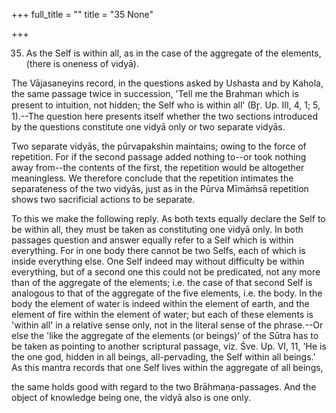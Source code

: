 +++
full_title = ""
title = "35 None"

+++




35. As the Self is within all, as in the case of the aggregate of the elements, (there is oneness of vidyā).

The Vājasaneyins record, in the questions asked by Ushasta and by Kahola, the same passage twice in succession, 'Tell me the Brahman which is present to intuition, not hidden; the Self who is within all' (Br̥. Up. III, 4, 1; 5, 1).--The question here presents itself whether the two sections introduced by the questions constitute one vidyā only or two separate vidyās.

Two separate vidyās, the pūrvapakshin maintains; owing to the force of repetition. For if the second passage added nothing to--or took nothing away from--the contents of the first, the repetition would be altogether meaningless. We therefore conclude that the repetition intimates the separateness of the two vidyās, just as in the Pūrva Mīmāṁsā repetition shows two sacrificial actions to be separate.

To this we make the following reply. As both texts equally declare the Self to be within all, they must be taken as constituting one vidyā only. In both passages question and answer equally refer to a Self which is within everything. For in one body there cannot be two Selfs, each of which is inside everything else. One Self indeed may without difficulty be within everything, but of a second one this could not be predicated, not any more than of the aggregate of the elements; i.e. the case of that second Self is analogous to that of the aggregate of the five elements, i.e. the body. In the body the element of water is indeed within the element of earth, and the element of fire within the element of water; but each of these elements is 'within all' in a relative sense only, not in the literal sense of the phrase.--Or else the 'like the aggregate of the elements (or beings)' of the Sūtra has to be taken as pointing to another scriptural passage, viz. Śve. Up. VI, 11, 'He is the one god, hidden in all beings, all-pervading, the Self within all beings.' As this mantra records that one Self lives within the aggregate of all beings,

the same holds good with regard to the two Brāhmaṇa-passages. And the object of knowledge being one, the vidyā also is one only.

